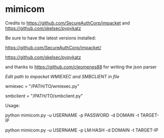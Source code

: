 # mimicom
Credits to https://github.com/SecureAuthCorp/impacket and https://github.com/skelsec/pypykatz

Be sure to have the latest versions installed:

https://github.com/SecureAuthCorp/impacket/

https://github.com/skelsec/pypykatz

and thanks to https://github.com/cleomenes88 for writing the json parser

*Edit path to impacket WMIEXEC and SMBCLIENT in file*

wmiexec = "/PATH/TO/wmiexec.py"

smbclient = "/PATH/TO/smbclient.py"

Usage:

python mimicom.py -u USERNAME -p PASSWORD -d DOMAIN -t TARGET-IP


python mimicom.py -u USERNAME -p LM:HASH -d DOMAIN -t TARGET-IP
